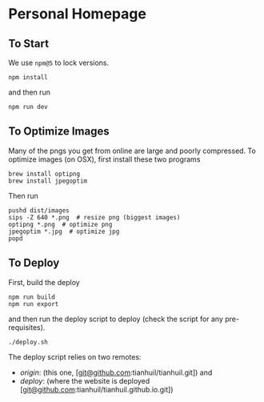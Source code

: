 # Personal Homepage

## To Start
We use `npm@5` to lock versions.
```
npm install
```
and then run
```
npm run dev
```

## To Optimize Images
Many of the pngs you get from online are large and poorly compressed.  To optimize images (on OSX), first install these two programs
```
brew install optipng
brew install jpegoptim
```

Then run
```
pushd dist/images
sips -Z 640 *.png  # resize png (biggest images)
optipng *.png  # optimize png
jpegoptim *.jpg  # optimize jpg
popd
```

## To Deploy
First, build the deploy
```
npm run build
npm run export
```

and then run the deploy script to deploy (check the script for any pre-requisites).
```
./deploy.sh
```

The deploy script relies on two remotes:
- *origin*: (this one, [git@github.com:tianhuil/tianhuil.git]) and
- *deploy*: (where the website is deployed  [git@github.com:tianhuil/tianhuil.github.io.git])
